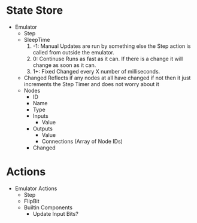 # State Store
* Emulator
  * Step
  * SleepTime
    1. -1: Manual
      Updates are run by something else the Step action is called from outside the emulator.
    2.  0: Continuse
      Runs as fast as it can. If there is a change it will change as soon as it can.
    3. 1+: Fixed
      Changed every X number of milliseconds.
  * Changed
    Reflects if any nodes at all have changed if not then it just increments the Step Timer and does not worry about it
  * Nodes
    * ID
    * Name
    * Type
    * Inputs
      * Value
    * Outputs
      * Value
      * Connections (Array of Node IDs)
    * Changed

# Actions
* Emulator Actions
  * Step
  * FlipBit
  * Builtin Components
    * Update Input Bits?
